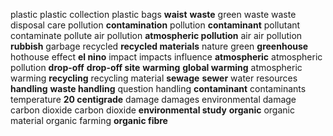 plastic
plastic collection
plastic bags
**waist**
**waste**
green waste
waste disposal
care
pollution
**contamination**
pollution
**contaminant**
pollutant
contaminate
pollute
air pollution
**atmospheric pollution**
air
air pollution
**rubbish**
garbage
recycled
**recycled materials**
nature
green
**greenhouse**
hothouse effect
**el nino**
impact
impacts
influence
**atmospheric**
atmospheric pollution
**drop-off**
**drop-off site**
**warming**
**global warming**
atmospheric warming
**recycling**
recycling material
**sewage**
**sewer**
water resources
**handling**
**waste handling**
question handling
**contaminant**
contaminants
temperature
**20 centigrade**
damage
damages
environmental damage
carbon
dioxide
carbon dioxide
**environmental study**
**organic**
organic material
organic farming
**organic fibre**
